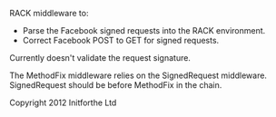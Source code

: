 RACK middleware to:

* Parse the Facebook signed requests into the RACK environment.
* Correct Facebook POST to GET for signed requests.

Currently doesn't validate the request signature.

The MethodFix middleware relies on the SignedRequest middleware. SignedRequest should be before MethodFix in the chain.

Copyright 2012 Initforthe Ltd